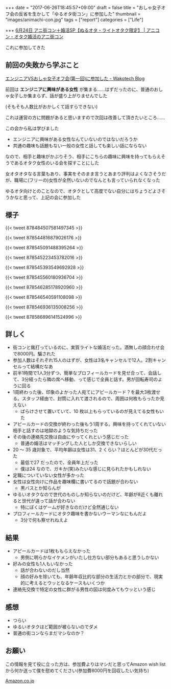
+++
date = "2017-06-26T18:45:57+09:00"
draft = false
title = "おしゃ女子オフ会の反省を生かして「ゆるオタ街コン」に参加した"
thumbnail = "images/animachi-con.jpg"
tags = ["report"]
categories = ["Life"]

+++
[6月24日 アニ街コン＋婚活SP【ぬるオタ・ライトオタク限定】 | アニコン・オタク婚活のアニ街コン](https://animachicon.jp/event/kp066)

これに参加してきた

## 前回の失敗から学ぶこと

[エンジニアVSおしゃ女子オフ会(第一回)に参加した - Wakotech Blog](http://yutaszk23.hatenadiary.jp/entry/2017/06/02/234505)

前回は <strong>エンジニアに興味がある女性</strong> が集まる……はずだったのに、普通のおしゃ女子しか集まらず、話が盛り上がりませんでした

(そもそも人数比がおかしくて話すらできない)

これは運営の方に問題があると思いますので次回は改善して頂きたいところ……

この会から私は学びました

<ul>
<li>エンジニアに興味がある女性なんていないのではないだろうか</li>
<li>共通の趣味も話題もない一般の女性と話しても楽しい話にならない</li>
</ul>


なので、相手と趣味がかぶりそう、相手にこちらの趣味に興味を持ってもらえそうであるオタク女性のいる会を探すことにした

女オタオタなる言葉もあり、事実をそのまま言うとあまり評判はよくなさそうだが、職場に(フリーの)女性が全然いないのでなんとも言っていられなくなった

ゆるオタ向けとのことなので、オタクとして高度でない自分にはちょうどよさそうかなと思って、上記の会に参加した

## 様子

{{< tweet 878484507581497345 >}}

{{< tweet 878544816879026176 >}}

{{< tweet 878545091488395264 >}}

{{< tweet 878545223453782016 >}}

{{< tweet 878545393549692928 >}}

{{< tweet 878545560180936704 >}}

{{< tweet 878546285178920960 >}}

{{< tweet 878546540591108098 >}}

{{< tweet 878546936135008256 >}}

{{< tweet 878586896141524996 >}}

## 詳しく

<ul>
<li>街コンと銘打っているのに、実質ライトな婚活だった。酒無しの顔合わせ会で8000円。騙された</li>
<li>参加人数はそれぞれ15人のはずが、女性は3名キャンセルで12人。2割キャンセルって結構だなあ</li>
<li>前半1時間で1人3分ずつ、簡単なプロフィールカードを見せ合って、会話して、3分経ったら隣の席へ移動、って感じで全員と話す。男が回転寿司のように回る</li>
<li>1周終わった後、印象のよかった人宛てにアピールカード？を最大3枚渡せる。スタッフ経由で、封筒に入れて渡されるので、周囲は何枚もらったか見えない

<ul>
<li>ばらけさせて置いていて、10 枚以上もらっているのが見えてる女性もいた</li>
</ul>
</li>
<li>アピールカードの交換が終わった後もう1周する。興味を持ってくれていない相手と話すのは地獄のような気持ちだった</li>
<li>その後の連絡先交換は自由にやってくれという感じだった

<ul>
<li>普通の婚活はマッチングした人としか交換できないらしい</li>
</ul>
</li>
<li>20 〜 35 歳対象で、平均年齢は女性は31、2 くらい？ほとんどが30代だった

<ul>
<li>最低で27 だったので、全員年上だった</li>
<li>僕は24 なので、ガキか(笑)みたいな感じに見られたかもしれない</li>
</ul>
</li>
<li>定職についていない女性が多かった</li>
<li>女性は女性向けに作品を趣味欄に書いてるので話題が合わない

<ul>
<li>黒バスとか知らんが</li>
</ul>
</li>
<li>ゆるいオタクなので世代のものしか知らないのだけど、年齢が8近くも離れると世代が違って話が合わない

<ul>
<li>特にぼくはゲームが好きなのだけど全然通じない</li>
</ul>
</li>
<li>プロフィールカードにオタク趣味を書かないウーマンなにもんだよ

<ul>
<li>3分で何も察せれねえよ</li>
</ul>
</li>
</ul>


## 結果

<ul>
<li>アピールカードは1枚ももらえなかった

<ul>
<li>男側に明らかなイケメンがいたし仕方ない部分もあると思うしかない</li>
</ul>
</li>
<li>好みの女性も1人もいなかった

<ul>
<li>話が合わないのだし当然</li>
<li>顔の好みを除いても、年齢年収比的な部分の生活力とかの部分で、現実的に考えるとウッとなるケースもいくつか</li>
</ul>
</li>
<li>連絡先交換で特定の女性に群がる男性の図は何度みてもウッという感じ</li>
</ul>


## 感想

<ul>
<li>つらい</li>
<li>ゆるいオタクほど範囲が被らないのでダメ</li>
<li>普通の街コンならまだマシなのか？</li>
</ul>


## お願い

この情報を見て役に立った方は、参加費よりはマシだと思ってAmazon wish list から何か送って僕を慰めてください(参加費8000円を回収したい気持ち)

[Amazon.co.jp](https://www.amazon.co.jp/gp/registry/wishlist/3MJDA7W8W7EE8)


